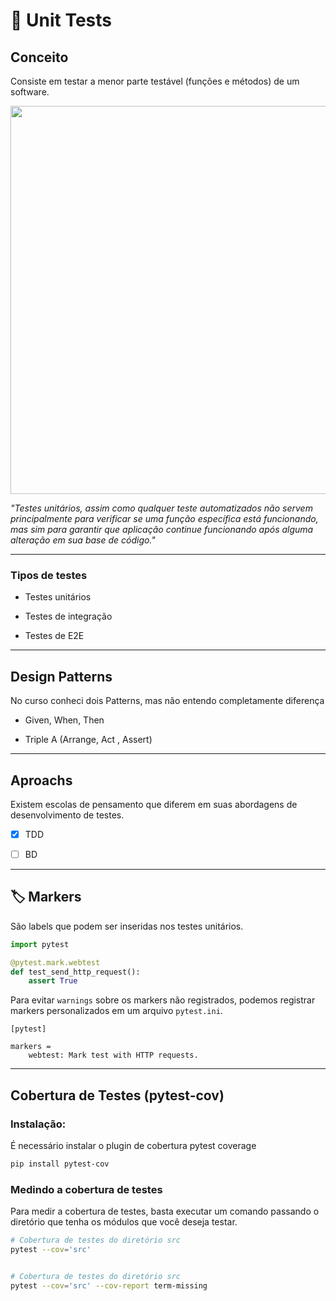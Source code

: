 # 🧩 Unit Tests

## Conceito

Consiste em testar a menor parte testável (funções e métodos) de um software.

<img title="" src="file:///C:/Users/Pedro_Santos2/Downloads/unit-tests.jpg" alt="" width="621" data-align="center">



*"Testes unitários, assim como qualquer teste automatizados não servem principalmente para verificar se uma função específica está funcionando, mas sim para garantir que aplicação continue funcionando após alguma alteração em sua base de código."*



---

### Tipos de testes

- Testes unitários

- Testes de integração

- Testes de E2E

---

## Design Patterns

No curso conheci dois Patterns, mas não entendo completamente diferença



-  Given, When, Then

- Triple A (Arrange, Act , Assert)



---

## Aproachs

Existem escolas de pensamento que diferem em suas abordagens de desenvolvimento de testes.



- [x] TDD

- [ ] BD

---

## 🏷️ Markers

São labels que podem ser inseridas nos testes unitários. 



```python
import pytest

@pytest.mark.webtest
def test_send_http_request():
    assert True
```



Para evitar `warnings` sobre os markers não registrados, podemos registrar markers personalizados em um arquivo `pytest.ini`.



```
[pytest]

markers =
    webtest: Mark test with HTTP requests.
```



---

## Cobertura de Testes (pytest-cov)

### Instalação:

É necessário instalar o plugin de cobertura pytest coverage

```bash
pip install pytest-cov
```



### Medindo a cobertura de testes

Para medir a cobertura de testes, basta executar um comando passando o diretório que tenha os módulos que você deseja testar.



```bash
# Cobertura de testes do diretório src
pytest --cov='src'


# Cobertura de testes do diretório src
pytest --cov='src' --cov-report term-missing
```


